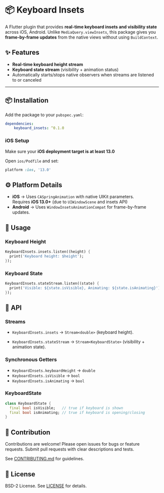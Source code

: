 # 📦 Keyboard Insets

A Flutter plugin that provides **real-time keyboard insets and visibility state** across iOS, Android.
Unlike `MediaQuery.viewInsets`, this package gives you **frame-by-frame updates** from the native views without using `BuildContext`.


## ✨ Features

-   **Real-time keyboard height stream**
-   **Keyboard state stream** (visibility + animation status)
-   Automatically starts/stops native observers when streams are listened to or canceled  
   
----------

## 📦 Installation

Add the package to your `pubspec.yaml`:
```yaml
dependencies:
    keyboard_insets: ^0.1.0
```

### iOS Setup

Make sure your **iOS deployment target is at least 13.0**

Open `ios/Podfile` and set:

```ruby
platform :ios, '13.0'
```

## ⚙️ Platform Details

-   **iOS** → Uses `CASpringAnimation` with native UIKit parameters.  
    Requires **iOS 13.0+** (due to `UIWindowScene` and insets API)
-   **Android** → Uses `WindowInsetsAnimationCompat` for frame-by-frame updates.


## 🚀 Usage

### Keyboard Height
```dart
KeyboardInsets.insets.listen((height) {
  print('Keyboard height: $height');
});
```
### Keyboard State
```dart
KeyboardInsets.stateStream.listen((state) {
  print('Visible: ${state.isVisible}, Animating: ${state.isAnimating}');
});
```

## 📖 API

### Streams
-   `KeyboardInsets.insets` → `Stream<double>` (keyboard height).
    
-   `KeyboardInsets.stateStream` → `Stream<KeyboardState>` (visibility + animation state).
    

### Synchronous Getters
-   `KeyboardInsets.keyboardHeight` → `double`
-   `KeyboardInsets.isVisible` → `bool`
-   `KeyboardInsets.isAnimating` → `bool`

### KeyboardState

```dart
class KeyboardState {
  final bool isVisible;   // true if keyboard is shown
  final bool isAnimating; // true if keyboard is opening/closing
}
```

## 🤝 Contribution
Contributions are welcome! Please open issues for bugs or feature requests. Submit pull requests with clear descriptions and tests.

See [CONTRIBUTING.md](keyboard_insets/CONTRIBUTING.md) for guidelines.

## 📜 License

BSD-2 License. See [LICENSE](keyboard_insets/LICENSE) for details.